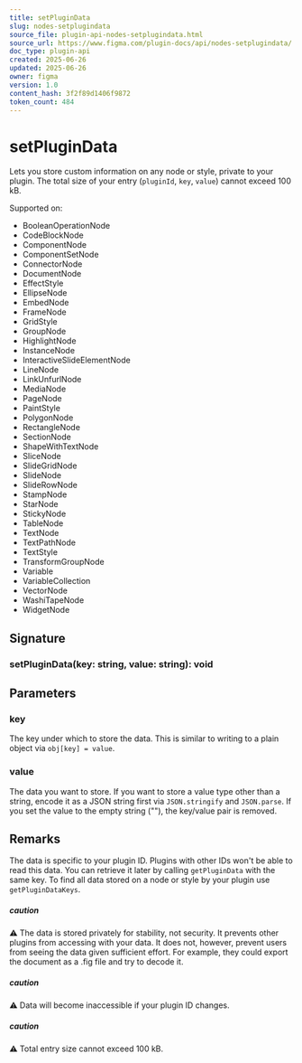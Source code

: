 ```yaml
---
title: setPluginData
slug: nodes-setplugindata
source_file: plugin-api-nodes-setplugindata.html
source_url: https://www.figma.com/plugin-docs/api/nodes-setplugindata/
doc_type: plugin-api
created: 2025-06-26
updated: 2025-06-26
owner: figma
version: 1.0
content_hash: 3f2f89d1406f9872
token_count: 484
---
```

# setPluginData

Lets you store custom information on any node or style, private to your plugin. The total size of your entry (`pluginId`, `key`, `value`) cannot exceed 100 kB.

 Supported on:

- BooleanOperationNode
- CodeBlockNode
- ComponentNode
- ComponentSetNode
- ConnectorNode
- DocumentNode
- EffectStyle
- EllipseNode
- EmbedNode
- FrameNode
- GridStyle
- GroupNode
- HighlightNode
- InstanceNode
- InteractiveSlideElementNode
- LineNode
- LinkUnfurlNode
- MediaNode
- PageNode
- PaintStyle
- PolygonNode
- RectangleNode
- SectionNode
- ShapeWithTextNode
- SliceNode
- SlideGridNode
- SlideNode
- SlideRowNode
- StampNode
- StarNode
- StickyNode
- TableNode
- TextNode
- TextPathNode
- TextStyle
- TransformGroupNode
- Variable
- VariableCollection
- VectorNode
- WashiTapeNode
- WidgetNode

## Signature

### setPluginData(key: string, value: string): void

## Parameters

### key

The key under which to store the data. This is similar to writing to a plain object via `obj[key] = value`.

### value

The data you want to store. If you want to store a value type other than a string, encode it as a JSON string first via `JSON.stringify` and `JSON.parse`. If you set the value to the empty string (""), the key/value pair is removed.

## Remarks

The data is specific to your plugin ID. Plugins with other IDs won't be able to read this data. You can retrieve it later by calling `getPluginData` with the same key. To find all data stored on a node or style by your plugin use `getPluginDataKeys`.

##### caution

⚠ The data is stored privately for stability, not security. It prevents other plugins from accessing with your data. It does not, however, prevent users from seeing the data given sufficient effort. For example, they could export the document as a .fig file and try to decode it.

##### caution

⚠ Data will become inaccessible if your plugin ID changes.

##### caution

⚠ Total entry size cannot exceed 100 kB.
